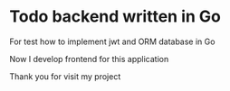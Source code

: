 # Todo backend written  in Go 

For test how to implement jwt and ORM database in Go 

Now I develop frontend for this application

Thank you for visit my project
